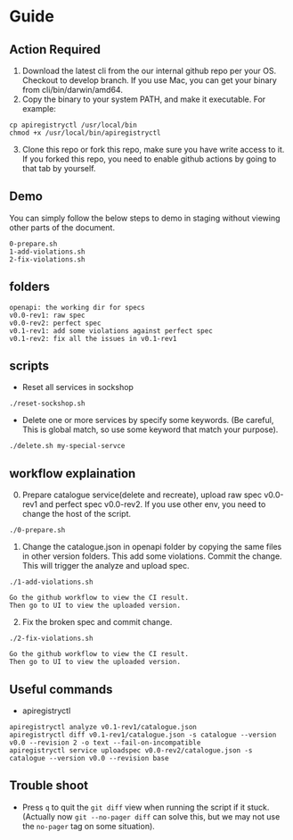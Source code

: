 # Guide

## Action Required

1. Download the latest cli from the our internal github repo per your OS. Checkout to develop branch. If you use Mac, you can get your binary from cli/bin/darwin/amd64.
2. Copy the binary to your system PATH, and make it executable. For example:
```
cp apiregistryctl /usr/local/bin
chmod +x /usr/local/bin/apiregistryctl
```
3. Clone this repo or fork this repo, make sure you have write access to it. If you forked this repo, you need to enable github actions by going to that tab by yourself.

## Demo

You can simply follow the below steps to demo in staging without viewing other parts of the document.

```
0-prepare.sh
1-add-violations.sh
2-fix-violations.sh
```

## folders

```
openapi: the working dir for specs
v0.0-rev1: raw spec
v0.0-rev2: perfect spec
v0.1-rev1: add some violations against perfect spec
v0.1-rev2: fix all the issues in v0.1-rev1
```

## scripts

* Reset all services in sockshop
```
./reset-sockshop.sh
```
* Delete one or more services by specify some keywords. (Be careful, This is global match, so use some keyword that match your purpose).
```
./delete.sh my-special-servce
```

## workflow explaination

0. Prepare catalogue service(delete and recreate), upload raw spec v0.0-rev1 and perfect spec v0.0-rev2. If you use other env, you need to change the host of the script.
```
./0-prepare.sh
```
1. Change the catalogue.json in openapi folder by copying the same files in other version folders. This add some violations. Commit the change. This will trigger the analyze and upload spec.
```
./1-add-violations.sh
```
    Go the github workflow to view the CI result.
    Then go to UI to view the uploaded version.
2. Fix the broken spec and commit change.
```
./2-fix-violations.sh
```
    Go the github workflow to view the CI result.
    Then go to UI to view the uploaded version.

## Useful commands

* apiregistryctl
```
apiregistryctl analyze v0.1-rev1/catalogue.json
apiregistryctl diff v0.1-rev1/catalogue.json -s catalogue --version v0.0 --revision 2 -o text --fail-on-incompatible
apiregistryctl service uploadspec v0.0-rev2/catalogue.json -s catalogue --version v0.0 --revision base
```

## Trouble shoot

* Press `q` to quit the `git diff` view when running the script if it stuck. (Actually now `git --no-pager diff` can solve this, but we may not use the `no-pager` tag on some situation).

